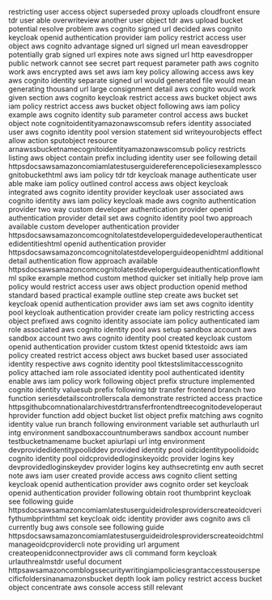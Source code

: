 restricting user access object superseded proxy uploads cloudfront ensure tdr user able overwriteview another user object tdr aws upload bucket potential resolve problem aws cognito signed url decided aws cognito keycloak openid authentication provider iam policy restrict access user object aws cognito advantage signed url signed url mean eavesdropper potentially grab signed url expires note aws signed url http eavesdropper public network cannot see secret part request parameter path aws cognito work aws encrypted aws set aws iam key policy allowing access aws key aws cognito identity separate signed url would generated file would mean generating thousand url large consignment detail aws congito would work given section aws cognito keycloak restrict access aws bucket object aws iam policy restrict access aws bucket object following aws iam policy example aws cognito identity sub parameter control access aws bucket object note cognitoidentityamazonawscomsub refers identity associated user aws cognito identity pool version statement sid writeyourobjects effect allow action sputobject resource arnawssbucketnamecognitoidentityamazonawscomsub policy restricts listing aws object contain prefix including identity user see following detail httpsdocsawsamazoncomiamlatestuserguidereferencepoliciesexamplesscognitobuckethtml aws iam policy tdr tdr keycloak manage authenticate user able make iam policy outlined control access aws object keycloak integrated aws cognito identity provider keycloak user associated aws cognito identity aws iam policy keycloak made aws cognito authentication provider two way custom developer authentication provider openid authentication provider detail set aws cognito identity pool two approach available custom developer authentication provider httpsdocsawsamazoncomcognitolatestdeveloperguidedeveloperauthenticatedidentitieshtml openid authentication provider httpsdocsawsamazoncomcognitolatestdeveloperguideopenidhtml additional detail authentication flow approach available httpsdocsawsamazoncomcognitolatestdeveloperguideauthenticationflowhtml spike example method custom method quicker set initially help prove iam policy would restrict access user aws object production openid method standard based practical example outline step create aws bucket set keycloak openid authentication provider aws iam set aws cognito identity pool keycloak authentication provider create iam policy restricting access object prefixed aws cognito identity associate iam policy authenticated iam role associated aws cognito identity pool aws setup sandbox account aws sandbox account two aws cognito identity pool created keycloak custom openid authentication provider custom tktest openid tktestoidc aws iam policy created restrict access object aws bucket based user associated identity respective aws cognito identity pool tktestslimitaccesscognito policy attached iam role associated identity pool authenticated identity enable aws iam policy work following object prefix structure implemented cognito identity valuesub prefix following tdr transfer frontend branch two function seriesdetailscontrollerscala demonstrate restricted access practice httpsgithubcomnationalarchivestdrtransferfrontendtreecognitodeveloperauthprovider function add object bucket list object prefix matching aws cognito identity value run branch following environment variable set authurlauth url intg environment sandboxaccountnumberaws sandbox account number testbucketnamename bucket apiurlapi url intg environment devprovidedidentitypooliddev provided identity pool oidcidentitypoolidoidc cognito identity pool oidcprovidedloginskeyoidc provider logins key devprovidedloginskeydev provider logins key authsecretintg env auth secret note aws iam user created provide access aws cognito client setting keycloak openid authentication provider aws cognito order set keycloak openid authentication provider following obtain root thumbprint keycloak see following guide httpsdocsawsamazoncomiamlatestuserguideidrolesproviderscreateoidcverifythumbprinthtml set keycloak oidc identity provider aws cognito aws cli currently bug aws console see following guide httpsdocsawsamazoncomiamlatestuserguideidrolesproviderscreateoidchtmlmanageoidcprovidercli note providing url argument createopenidconnectprovider aws cli command form keycloak urlauthrealmstdr useful document httpsawsamazoncomblogssecuritywritingiampoliciesgrantaccesstouserspecificfoldersinanamazonsbucket depth look iam policy restrict access bucket object concentrate aws console access still relevant
